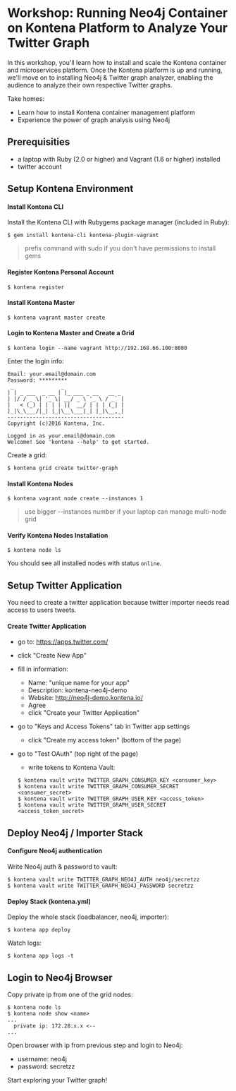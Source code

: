 # Workshop: Running Neo4j Container on Kontena Platform to Analyze Your Twitter Graph

In this workshop, you'll learn how to install and scale the Kontena container and microservices platform. Once the Kontena platform is up and running, we'll move on to installing Neo4j & Twitter graph analyzer, enabling the audience to analyze their own respective Twitter graphs.

Take homes:

- Learn how to install Kontena container management platform
- Experience the power of graph analysis using Neo4j

## Prerequisities

- a laptop with Ruby (2.0 or higher) and Vagrant (1.6 or higher) installed
- twitter account

## Setup Kontena Environment


#### Install Kontena CLI

Install the Kontena CLI with Rubygems package manager (included in Ruby):

```
$ gem install kontena-cli kontena-plugin-vagrant
```

> prefix command with sudo  if you don't have permissions to install gems

#### Register Kontena Personal Account

```
$ kontena register
```

#### Install Kontena Master

```
$ kontena vagrant master create
```

#### Login to Kontena Master and Create a Grid

```
$ kontena login --name vagrant http://192.168.66.100:8080
```

Enter the login info:

```
Email: your.email@domain.com
Password: *********
 _               _
| | _ ___  _ __ | |_ ___ _ __   __ _
| |/ / _ \| '_ \| __/ _ \ '_ \ / _` |
|   < (_) | | | | ||  __/ | | | (_| |
|_|\_\___/|_| |_|\__\___|_| |_|\__,_|
-------------------------------------
Copyright (c)2016 Kontena, Inc.

Logged in as your.email@domain.com
Welcome! See 'kontena --help' to get started.
```

Create a grid:

```
$ kontena grid create twitter-graph
```

#### Install Kontena Nodes

```
$ kontena vagrant node create --instances 1
```
> use bigger --instances number if your laptop can manage multi-node grid


#### Verify Kontena Nodes Installation

```
$ kontena node ls
```

You should see all installed nodes with status `online`.


## Setup Twitter Application

You need to create a twitter application because twitter importer needs read access to users tweets.

#### Create Twitter Application

- go to: https://apps.twitter.com/
- click "Create New App"
- fill in information:
  - Name: "unique name for your app"
  - Description: kontena-neo4j-demo
  - Website: http://neo4j-demo.kontena.io/
  - Agree
  - click "Create your Twitter Application"
- go to "Keys and Access Tokens" tab in Twitter app settings
  - click "Create my access token" (bottom of the page)
- go to "Test OAuth" (top right of the page)
  - write tokens to Kontena Vault:

  ```
  $ kontena vault write TWITTER_GRAPH_CONSUMER_KEY <consumer_key>
  $ kontena vault write TWITTER_GRAPH_CONSUMER_SECRET <consumer_secret>
  $ kontena vault write TWITTER_GRAPH_USER_KEY <access_token>
  $ kontena vault write TWITTER_GRAPH_USER_SECRET <access_token_secret>
  ```

## Deploy Neo4j / Importer Stack

#### Configure Neo4j authentication

Write Neo4j auth & password to vault:

```
$ kontena vault write TWITTER_GRAPH_NEO4J_AUTH neo4j/secretzz
$ kontena vault write TWITTER_GRAPH_NEO4J_PASSWORD secretzz
```

#### Deploy Stack (kontena.yml)

Deploy the whole stack (loadbalancer, neo4j, importer):

```
$ kontena app deploy
```

Watch logs:

```
$ kontena app logs -t
```

## Login to Neo4j Browser

Copy private ip from one of the grid nodes:

```
$ kontena node ls
$ kontena node show <name>
...
  private ip: 172.28.x.x <--
...
```

Open browser with ip from previous step and login to Neo4j:

- username: neo4j
- password: secretzz

Start exploring your Twitter graph!
